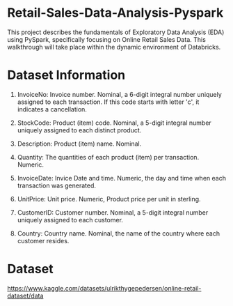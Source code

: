 # Retail-Sales-Data-Analysis-Pyspark

This project describes the fundamentals of Exploratory Data Analysis (EDA) using PySpark, specifically focusing on Online Retail Sales Data. This walkthrough will take place within the dynamic environment of Databricks.


# Dataset Information

1. InvoiceNo: Invoice number. Nominal, a 6-digit integral number uniquely assigned to each transaction. If this code starts with letter 'c', it indicates a cancellation.

2. StockCode: Product (item) code. Nominal, a 5-digit integral number uniquely assigned to each distinct product.

3. Description: Product (item) name. Nominal.

4. Quantity: The quantities of each product (item) per transaction. Numeric.

5. InvoiceDate: Invice Date and time. Numeric, the day and time when each transaction was generated.

6. UnitPrice: Unit price. Numeric, Product price per unit in sterling.

7. CustomerID: Customer number. Nominal, a 5-digit integral number uniquely assigned to each customer.

8. Country: Country name. Nominal, the name of the country where each customer resides.


# Dataset 
https://www.kaggle.com/datasets/ulrikthygepedersen/online-retail-dataset/data
